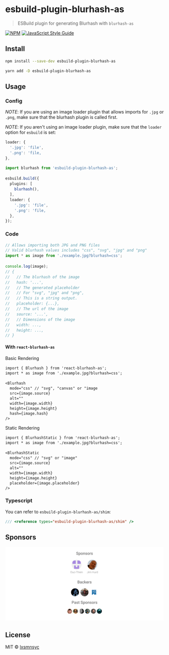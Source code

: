 # esbuild-plugin-blurhash-as

> ESBuild plugin for generating Blurhash with `blurhash-as`

[![NPM](https://img.shields.io/npm/v/esbuild-plugin-blurhash-as.svg)](https://www.npmjs.com/package/esbuild-plugin-blurhash-as) [![JavaScript Style Guide](https://badgen.net/badge/code%20style/airbnb/ff5a5f?icon=airbnb)](https://github.com/airbnb/javascript)

## Install

```bash
npm install --save-dev esbuild-plugin-blurhash-as
```

```bash
yarn add -D esbuild-plugin-blurhash-as
```

## Usage

### Config

*NOTE*: If you are using an image loader plugin that allows imports for `.jpg` or `.png`, make sure that the blurhash plugin is called first.

*NOTE*: If you aren't using an image loader plugin, make sure that the `loader` option for `esbuild` is set:

```ts
loader: {
  '.jpg': 'file',
  '.png': 'file,
},
```

```ts
import blurhash from 'esbuild-plugin-blurhash-as';

esbuild.build({
  plugins: [
    blurhash(),
  ],
  loader: {
    '.jpg': 'file',
    '.png': 'file,
  },
});
```

### Code

```ts
// Allows importing both JPG and PNG files
// Valid blurhash values includes "css", "svg", "jpg" and "png"
import * as image from './example.jpg?blurhash=css';

console.log(image);
// {
//   // The blurhash of the image
//   hash: '...',
//   // The generated placeholder
//   // For "svg", "jpg" and "png",
//   // This is a string output.
//   placeholder: {...},
//   // The url of the image
//   source: '...',
//   // Dimensions of the image
//   width: ...,
//   height: ...,
// }
```

#### With `react-blurhash-as`

Basic Rendering

```tsx
import { Blurhash } from 'react-blurhash-as';
import * as image from './example.jpg?blurhash=css';

<Blurhash
  mode="css" // "svg", "canvas" or "image
  src={image.source}
  alt=""
  width={image.width}
  height={image.height}
  hash={image.hash}
/>
```

Static Rendering

```tsx
import { BlurhashStatic } from 'react-blurhash-as';
import * as image from './example.jpg?blurhash=css';

<BlurhashStatic
  mode="css" // "svg" or "image"
  src={image.source}
  alt=""
  width={image.width}
  height={image.height}
  placeholder={image.placeholder}
/>
```

### Typescript

You can refer to `esbuild-plugin-blurhash-as/shim`:

```ts
/// <reference types="esbuild-plugin-blurhash-as/shim" />
```

## Sponsors

![Sponsors](https://github.com/lxsmnsyc/sponsors/blob/main/sponsors.svg?raw=true)

## License

MIT © [lxsmnsyc](https://github.com/lxsmnsyc)
